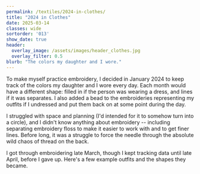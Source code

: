 ```yaml
---
permalink: /textiles/2024-in-clothes/
title: "2024 in Clothes"
date: 2025-03-14
classes: wide
sortorder: '013'
show_date: true
header:
  overlay_image: /assets/images/header_clothes.jpg
  overlay_filter: 0.5
blurb: "The colors my daughter and I wore."
---
```


To make myself practice embroidery, I decided in January 2024 to keep track of the colors my daughter and I wore every day. Each month would have a different shape: filled in if the person was wearing a dress, and lines if it was separates. I also added a bead to the embroideries representing my outfits if I undressed and put them back on at some point during the day.

I struggled with space and planning (I'd intended for it to somehow turn into a circle), and I didn't know anything about embroidery -- including separating embroidery floss to make it easier to work with and to get finer lines. Before long, it was a struggle to force the needle through the absolute wild chaos of thread on the back.

I got through embroidering late March, though I kept tracking data until late April, before I gave up. Here's a few example outfits and the shapes they became.